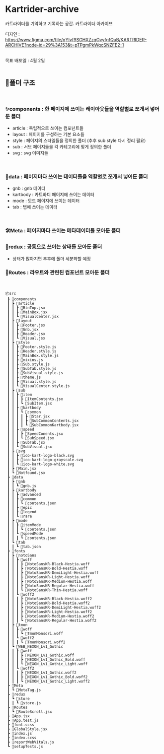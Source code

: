 # Kartrider-archive
카트라이더를 기억하고 기록하는 공간. 카트라이더 아카이브

디자인 : https://www.figma.com/file/qYIvf9SGHXZzqOvyfqfQuB/KARTRIDER-ARCHIVE?node-id=29%3A153&t=pTPgmPkWqcSNZFE2-1 <br/><br/>

목표 배포일 : 4월 2일
<br/><br/>
## 📁폴더 구조

<br/>

### ✨components : 한 페이지에 쓰이는 레이아웃들을 역할별로 쪼개서 넣어둔 폴더

- article : 독립적으로 쓰이는 컴포넌트들
- layout : 페이지를 구성하는 기본 요소들
- style : 페이지의 스타일들을 정의한 폴더 (추후 sub style 다시 정리 필요)
- sub : 서브 페이지들을 각 카테고리에 맞게 정의한 폴더
- svg : svg 이미지들

<br/>

### 📒data : 페이지마다 쓰이는 데이터들을 역할별로 쪼개서 넣어둔 폴더

- gnb : gnb 데이터
- kartbody : 카트바디 페이지에 쓰이는 데이터
- mode : 모드 페이지에 쓰이는 데이터
- tab : 탭에 쓰이는 데이터

<br/>

### 🛠️Meta : 페이지마다 쓰이는 메타데이터들 모아둔 폴더

### 🎇redux : 공통으로 쓰이는 상태들 모아둔 폴더
- 상태가 많아지면 추후에 폴더 세분화할 예정
### 🔋Routes : 라우트와 관련된 컴포넌트 모아둔 폴더
<br/>

```
📦src
 ┣ 📂components
 ┃ ┣ 📂article
 ┃ ┃ ┣ 📜BtnTop.jsx
 ┃ ┃ ┣ 📜MainBox.jsx
 ┃ ┃ ┗ 📜VisualCenter.jsx
 ┃ ┣ 📂layout
 ┃ ┃ ┣ 📜Footer.jsx
 ┃ ┃ ┣ 📜Gnb.jsx
 ┃ ┃ ┣ 📜Header.jsx
 ┃ ┃ ┗ 📜Visual.jsx
 ┃ ┣ 📂style
 ┃ ┃ ┣ 📜Footer.style.js
 ┃ ┃ ┣ 📜Header.style.js
 ┃ ┃ ┣ 📜MainBox.style.js
 ┃ ┃ ┣ 📜mixins.js
 ┃ ┃ ┣ 📜Sub.style.js
 ┃ ┃ ┣ 📜SubTab.style.js
 ┃ ┃ ┣ 📜SubVisual.style.js
 ┃ ┃ ┣ 📜theme.js
 ┃ ┃ ┣ 📜Visual.style.js
 ┃ ┃ ┗ 📜VisualCenter.style.js
 ┃ ┣ 📂sub
 ┃ ┃ ┣ 📂item
 ┃ ┃ ┃ ┣ 📜ItemContents.jsx
 ┃ ┃ ┃ ┗ 📜SubItem.jsx
 ┃ ┃ ┣ 📂kartbody
 ┃ ┃ ┃ ┗ 📂common
 ┃ ┃ ┃ ┃ ┣ 📜Star.jsx
 ┃ ┃ ┃ ┃ ┣ 📜SubCommonContents.jsx
 ┃ ┃ ┃ ┃ ┗ 📜SubCommonKartbody.jsx
 ┃ ┃ ┣ 📂speed
 ┃ ┃ ┃ ┣ 📜SpeedConents.jsx
 ┃ ┃ ┃ ┗ 📜SubSpeed.jsx
 ┃ ┃ ┣ 📜SubTab.jsx
 ┃ ┃ ┗ 📜SubVisual.jsx
 ┃ ┣ 📂svg
 ┃ ┃ ┣ 📜ico-kart-logo-black.svg
 ┃ ┃ ┣ 📜ico-kart-logo-grayscale.svg
 ┃ ┃ ┗ 📜ico-kart-logo-white.svg
 ┃ ┣ 📜Main.jsx
 ┃ ┗ 📜Notfound.jsx
 ┣ 📂data
 ┃ ┣ 📂gnb
 ┃ ┃ ┗ 📜gnb.js
 ┃ ┣ 📂kartbody
 ┃ ┃ ┣ 📂advanced
 ┃ ┃ ┣ 📂common
 ┃ ┃ ┃ ┗ 📜contents.json
 ┃ ┃ ┣ 📂epic
 ┃ ┃ ┣ 📂legend
 ┃ ┃ ┗ 📂rare
 ┃ ┣ 📂mode
 ┃ ┃ ┣ 📂itemMode
 ┃ ┃ ┃ ┗ 📜contents.json
 ┃ ┃ ┗ 📂speedMode
 ┃ ┃ ┃ ┗ 📜contents.json
 ┃ ┗ 📂tab
 ┃ ┃ ┗ 📜tab.json
 ┣ 📂fonts
 ┃ ┣ 📂notoSans
 ┃ ┃ ┣ 📂woff
 ┃ ┃ ┃ ┣ 📜NotoSansKR-Black-Hestia.woff
 ┃ ┃ ┃ ┣ 📜NotoSansKR-Bold-Hestia.woff
 ┃ ┃ ┃ ┣ 📜NotoSansKR-DemiLight-Hestia.woff
 ┃ ┃ ┃ ┣ 📜NotoSansKR-Light-Hestia.woff
 ┃ ┃ ┃ ┣ 📜NotoSansKR-Medium-Hestia.woff
 ┃ ┃ ┃ ┣ 📜NotoSansKR-Regular-Hestia.woff
 ┃ ┃ ┃ ┗ 📜NotoSansKR-Thin-Hestia.woff
 ┃ ┃ ┗ 📂woff2
 ┃ ┃ ┃ ┣ 📜NotoSansKR-Black-Hestia.woff2
 ┃ ┃ ┃ ┣ 📜NotoSansKR-Bold-Hestia.woff2
 ┃ ┃ ┃ ┣ 📜NotoSansKR-DemiLight-Hestia.woff2
 ┃ ┃ ┃ ┣ 📜NotoSansKR-Light-Hestia.woff2
 ┃ ┃ ┃ ┣ 📜NotoSansKR-Medium-Hestia.woff2
 ┃ ┃ ┃ ┗ 📜NotoSansKR-Regular-Hestia.woff2
 ┃ ┣ 📂tmon
 ┃ ┃ ┣ 📂woff
 ┃ ┃ ┃ ┗ 📜TmonMonsori.woff
 ┃ ┃ ┗ 📂woff2
 ┃ ┃ ┃ ┗ 📜TmonMonsori.woff2
 ┃ ┗ 📂WEB_NEXON_Lv1_Gothic
 ┃ ┃ ┣ 📂woff
 ┃ ┃ ┃ ┣ 📜NEXON_Lv1_Gothic.woff
 ┃ ┃ ┃ ┣ 📜NEXON_Lv1_Gothic_Bold.woff
 ┃ ┃ ┃ ┗ 📜NEXON_Lv1_Gothic_Light.woff
 ┃ ┃ ┗ 📂woff2
 ┃ ┃ ┃ ┣ 📜NEXON_Lv1_Gothic.woff2
 ┃ ┃ ┃ ┣ 📜NEXON_Lv1_Gothic_Bold.woff2
 ┃ ┃ ┃ ┗ 📜NEXON_Lv1_Gothic_Light.woff2
 ┣ 📂Meta
 ┃ ┗ 📜MetaTag.js
 ┣ 📂redux
 ┃ ┗ 📂store
 ┃ ┃ ┗ 📜store.js
 ┣ 📂Routes
 ┃ ┗ 📜RouteScroll.jsx
 ┣ 📜App.jsx
 ┣ 📜App.test.js
 ┣ 📜font.scss
 ┣ 📜GlobalStyle.jsx
 ┣ 📜index.js
 ┣ 📜index.scss
 ┣ 📜reportWebVitals.js
 ┗ 📜setupTests.js
 ```